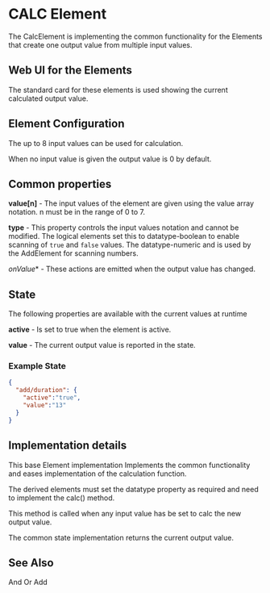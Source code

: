 # CALC Element

The CalcElement is implementing the common functionality for the Elements that create one output value from multiple input values.

## Web UI for the Elements

The standard card for these elements is used showing the current calculated output value.


## Element Configuration

The up to 8 input values can be used for calculation.

When no input value is given the output value is 0 by default.


## Common properties

**value[n]** -
The input values of the element are given using the value array notation. n must be in the range of 0 to 7.

**type** -
This property controls the input values notation and cannot be modified. The logical elements set this to datatype-boolean to enable scanning of `true` and `false` values.
The datatype-numeric and is used 
by the AddElement for scanning numbers.

*onValue** -
These actions are emitted when the output value has changed.


## State

The following properties are available with the current values at runtime

**active** - Is set to true when the element is active.

**value** -
The current output value is reported in the state.



### Example State

```JSON
{
  "add/duration": {
    "active":"true",
    "value":"13"
  }
}
```


## Implementation details

This base Element implementation 
Implements the common functionality and eases implementation of the calculation function.

The derived elements must set the datatype property as required and need to implement the calc() method.

This method is called when any input value has be set to calc the new output value.

The common state implementation returns the current output value.


## See Also

And
Or
Add